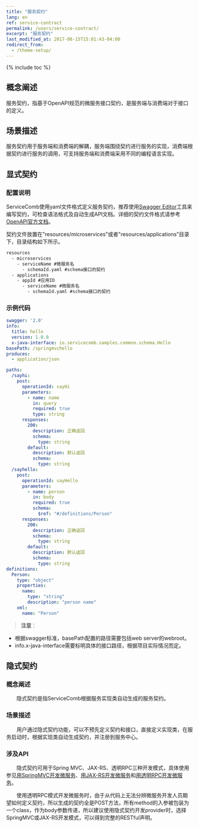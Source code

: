 ```yaml
---
title: "服务契约"
lang: en
ref: service-contract
permalink: /users/service-contract/
excerpt: "服务契约"
last_modified_at: 2017-08-15T15:01:43-04:00
redirect_from:
  - /theme-setup/
---
```


{% include toc %}
## 概念阐述

服务契约，指基于OpenAPI规范的微服务接口契约，是服务端与消费端对于接口的定义。

## 场景描述

服务契约用于服务端和消费端的解耦，服务端围绕契约进行服务的实现，消费端根据契约进行服务的调用，可支持服务端和消费端采用不同的编程语言实现。

## 显式契约

### 配置说明

ServiceComb使用yaml文件格式定义服务契约，推荐使用[Swagger Editor](http://editor.swagger.io/#/)工具来编写契约，可检查语法格式及自动生成API文档。详细的契约文件格式请参考[OpenAPI官方文档](https://github.com/OAI/OpenAPI-Specification/blob/master/versions/2.0.md)。

契约文件放置在"resources/microservices"或者"resources/applications"目录下，目录结构如下所示。

```txt
resources
  - microservices
    - serviceName #微服务名
      - schemaId.yaml #schema接口的契约
  - applications
    - appId #应用ID
      - serviceName #微服务名
        - schemaId.yaml #schema接口的契约
```

### 示例代码

```yaml
swagger: '2.0'
info:
  title: hello
  version: 1.0.0
  x-java-interface: io.servicecomb.samples.common.schema.Hello
basePath: /springmvchello
produces:
  - application/json

paths:
  /sayhi:
    post:
      operationId: sayHi
      parameters:
        - name: name
          in: query
          required: true
          type: string
      responses:
        200:
          description: 正确返回
          schema:
            type: string
        default:
          description: 默认返回
          schema:
            type: string
  /sayhello:
    post:
      operationId: sayHello
      parameters:
        - name: person
          in: body
          required: true
          schema:
            $ref: "#/definitions/Person"
      responses:
        200:
          description: 正确返回
          schema:
            type: string
        default:
          description: 默认返回
          schema:
            type: string
definitions:
  Person:
    type: "object"
    properties:
      name:
        type: "string"
        description: "person name"
    xml:
      name: "Person"
```

> **注意**：  
- 根据swagger标准，basePath配置的路径需要包括web server的webroot。
- info.x-java-interface需要标明具体的接口路径，根据项目实际情况而定。

## 隐式契约
### 概念阐述

　　隐式契约是指ServiceComb根据服务实现类自动生成的服务契约。

### 场景描述

　　用户通过隐式契约功能，可以不预先定义契约和接口，直接定义实现类，在服务启动时，根据实现类自动生成契约，并注册到服务中心。

### 涉及API

　　隐式契约可用于Spring MVC、JAX-RS、透明RPC三种开发模式，具体使用参见[用SpringMVC开发微服务](/users/develop-with-springmvc/)、[用JAX-RS开发微服务](/users/develop-with-jax-rs/)和[用透明RPC开发微服务](/users/develop-with-transparent-rpc/)。

　　使用透明RPC模式开发微服务时，由于从代码上无法分辨微服务开发人员期望如何定义契约，所以生成的契约全是POST方法，所有method的入参被包装为一个class，作为body参数传递，所以建议使用隐式契约开发provider时，选择SpringMVC或JAX-RS开发模式，可以得到完整的RESTful声明。
